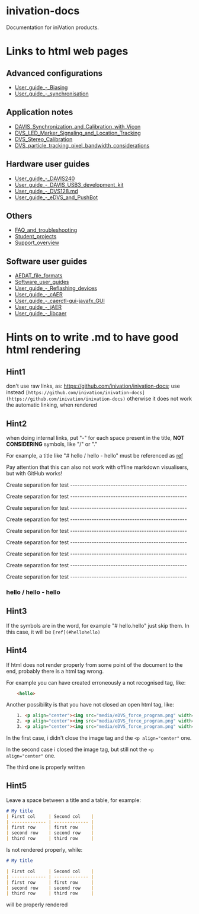 # inivation-docs
Documentation for iniVation products.
# Links to html web pages
## Advanced configurations
- [User_guide_-_Biasing](https://inivation.github.io/inivation-docs/Advanced%20configurations/User_guide_-_Biasing)
- [User_guide_-_synchronisation](https://inivation.github.io/inivation-docs/Advanced%20configurations/User_guide_-_synchronisation)
## Application notes
- [DAVIS_Synchronization_and_Calibration_with_Vicon](https://inivation.github.io/inivation-docs/Application%20notes/DAVIS_Synchronization_and_Calibration_with_Vicon)
- [DVS_LED_Marker_Signaling_and_Location_Tracking](https://inivation.github.io/inivation-docs/Application%20notes/DVS_LED_Marker_Signaling_and_Location_Tracking)
- [DVS_Stereo_Calibration](https://inivation.github.io/inivation-docs/Application%20notes/DVS_Stereo_Calibration)
- [DVS_particle_tracking_pixel_bandwidth_considerations](https://inivation.github.io/inivation-docs/Application%20notes/DVS_particle_tracking_pixel_bandwidth_considerations)
## Hardware user guides
- [User_guide_-_DAVIS240](https://inivation.github.io/inivation-docs/Hardware%20user%20guides/User_guide_-_DAVIS240)
- [User_guide_-_DAVIS_USB3_development_kit](https://inivation.github.io/inivation-docs/Hardware%20user%20guides/User_guide_-_DAVIS_USB3_development_kit)
- [User_guide_-_DVS128.md](https://inivation.github.io/inivation-docs/Hardware%20user%20guides/User_guide_-_DVS128)
- [User_guide_-_eDVS_and_PushBot](https://inivation.github.io/inivation-docs/Hardware%20user%20guides/User_guide_-_eDVS_and_PushBot)
## Others
- [FAQ_and_troubleshooting](https://inivation.github.io/inivation-docs/Others/FAQ_and_troubleshooting)
- [Student_projects](https://inivation.github.io/inivation-docs/Others/Student_projects)
- [Support_overview](https://inivation.github.io/inivation-docs/Others/Support_overview)
## Software user guides
- [AEDAT_file_formats](https://inivation.github.io/inivation-docs/Software%20user%20guides/AEDAT_file_formats)
- [Software_user_guides](https://inivation.github.io/inivation-docs/Software%20user%20guides/Software_user_guides)
- [User_guide_-_Reflashing_devices](https://inivation.github.io/inivation-docs/Software%20user%20guides/User_guide_-_Reflashing_devices)
- [User_guide_-_cAER](https://inivation.github.io/inivation-docs/Software%20user%20guides/User_guide_-_cAER)
- [User_guide_-_caerctl-gui-javafx_GUI](https://inivation.github.io/inivation-docs/Software%20user%20guides/User_guide_-_caerctl-gui-javafx_GUI)
- [User_guide_-_jAER](https://inivation.github.io/inivation-docs/Software%20user%20guides/User_guide_-_jAER)
- [User_guide_-_libcaer](https://inivation.github.io/inivation-docs/Software%20user%20guides/User_guide_-_libcaer)

# Hints on to write .md to have good html rendering
## Hint1
don't use raw links, as: https://github.com/inivation/inivation-docs; use instead ```[https://github.com/inivation/inivation-docs](https://github.com/inivation/inivation-docs)```
otherwise it does not work the automatic linking, when rendered
## Hint2
when doing internal links, put "-" for each space present in the title, **NOT CONSIDERING** symbols, like "/" or "."

For example, a title like "# hello / hello - hello" must be referenced as [ref](#hello--hello---hello)

Pay attention that this can also not work with offline markdown visualisers, but with GitHub works!

Create separation for test -------------------------------------------------

Create separation for test -------------------------------------------------

Create separation for test -------------------------------------------------

Create separation for test -------------------------------------------------

Create separation for test -------------------------------------------------

Create separation for test -------------------------------------------------

Create separation for test -------------------------------------------------

Create separation for test -------------------------------------------------

Create separation for test -------------------------------------------------

### hello / hello - hello

## Hint3
If the symbols are in the word, for example "# hello.hello" just skip them. In this case, it will be ```[ref](#hellohello)```

## Hint4
If html does not render properly from some point of the document to the end, probably there is a html tag wrong.

For example you can have created erroneously a not recognised tag, like:
```html
    <hello>
```

Another possibility is that you have not closed an open html tag, like:
```html
    1. <p align="center"><img src="media/eDVS_force_program.png" width="600">
    2. <p align="center"><img src="media/eDVS_force_program.png" width="600"/>
    3. <p align="center"><img src="media/eDVS_force_program.png" width="600"/></p>
```
In the first case, i didn't close the image tag and the ```<p align="center"``` one.

In the second case i closed the image tag, but still not the ```<p align="center"``` one.

The third one is properly written

## Hint5
Leave a space between a title and a table, for example:
```markdown
# My title
| First col     | Second col    | 
| ------------- | ------------- |
| first row     | first row     |
| second row    | second row    |
| third row     | third row     |
```

Is not rendered properly, while:
```markdown
# My title

| First col     | Second col    | 
| ------------- | ------------- |
| first row     | first row     |
| second row    | second row    |
| third row     | third row     |
```
will be properly rendered

